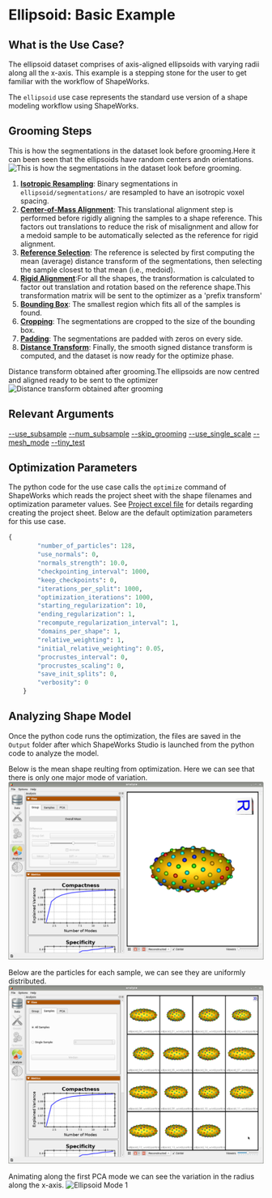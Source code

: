 # Ellipsoid: Basic Example

## What is the Use Case? 

The ellipsoid dataset comprises of axis-aligned ellipsoids with varying radii along all the x-axis. This example is a stepping stone for the user to get familiar with the workflow of ShapeWorks. 

The `ellipsoid` use case represents the standard use version of a shape modeling workflow using ShapeWorks. 


## Grooming Steps

This is how the segmentations in the dataset look before grooming.Here it can been seen that the ellipsoids have random centers andn orientations.![This is how the segmentations in the dataset look before grooming.](https://sci.utah.edu/~shapeworks/doc-resources/pngs/ellipsoid_pre_groom.png)

1. [**Isotropic Resampling**](../../workflow/groom.md#resampling-images-and-segmentations): Binary segmentations in `ellipsoid/segmentations/` are resampled to have an isotropic voxel spacing.
2. [**Center-of-Mass Alignment**](../../workflow/groom.md#aligning-segmentations): This translational alignment step is performed before rigidly aligning the samples to a shape reference. This factors out translations to reduce the risk of misalignment and allow for a medoid sample to be automatically selected as the reference for rigid alignment.
3. [**Reference Selection**](../../workflow/groom.md#aligning-segmentations): The reference is selected by first computing the mean (average) distance transform of the segmentations, then selecting the sample closest to that mean (i.e., medoid).
4. [**Rigid Alignment**](../../workflow/groom.md#aligning-segmentations):For all the shapes, the transformation is calculated to factor out translation and rotation based on the reference shape.This transformation matrix will be sent to the optimizer as a 'prefix transform'
5. [**Bounding Box**](../../workflow/groom.md#cropping-and-padding-segmentations): The smallest region which fits all of the samples is found.
6. [**Cropping**](../../workflow/groom.md#cropping-and-padding-segmentations): The segmentations are cropped to the size of the bounding box.
7. [**Padding**](../../workflow/groom.md#cropping-and-padding-segmentations): The segmentations are padded with zeros on every side.
8. [**Distance Transform**](../../workflow/groom.md#converting-segmentations-to-smooth-signed-distance-transforms): Finally, the smooth signed distance transform is computed, and the dataset is now ready for the optimize phase.

Distance transform obtained after grooming.The ellipsoids are now centred and aligned ready to be sent to the optimizer![Distance transform obtained after grooming](https://sci.utah.edu/~shapeworks/doc-resources/pngs/ellipsoid_post_groom.png)

## Relevant Arguments
[--use_subsample](../use-cases.md#-use_subsample)
[--num_subsample](../use-cases.md#-use_subsample)
[--skip_grooming](../use-cases.md#-skip_grooming)
[--use_single_scale](../use-cases.md#-use_single_scale)
[--mesh_mode](../use-cases.md#-mesh_mode)
[--tiny_test](../use-cases.md#-tiny_test)

## Optimization Parameters
The python code for the use case calls the `optimize` command of ShapeWorks which reads the project sheet with the shape filenames and optimization parameter values. See [Project excel file](../../workflow/parameters.md#project-excel-file) for details regarding creating the project sheet.
Below are the default optimization parameters for this use case.

```python
{
        "number_of_particles": 128,
        "use_normals": 0,
        "normals_strength": 10.0,
        "checkpointing_interval": 1000,
        "keep_checkpoints": 0,
        "iterations_per_split": 1000,
        "optimization_iterations": 1000,
        "starting_regularization": 10,
        "ending_regularization": 1,
        "recompute_regularization_interval": 1,
        "domains_per_shape": 1,
        "relative_weighting": 1,
        "initial_relative_weighting": 0.05,
        "procrustes_interval": 0,
        "procrustes_scaling": 0,
        "save_init_splits": 0,
        "verbosity": 0
    }
```

## Analyzing Shape Model
Once the python code runs the optimization, the files are saved in the `Output` folder after which ShapeWorks Studio is launched from the python code to analyze the model. 

Below is the mean shape reulting from optimization. Here we can see that there is only one major mode of variation.
![Ellipsoid Optimization](../../img/use-cases/ellipsoid_mean.png)

Below are the particles for each sample, we can see they are uniformly distributed.
![Ellipsoid Samples](../../img/use-cases/ellipsoids_samples.png)

Animating along the first PCA mode we can see the variation in the radius along the x-axis.
![Ellipsoid Mode 1](https://sci.utah.edu/~shapeworks/doc-resources/gifs/ellipsoid_mode1.gif)
